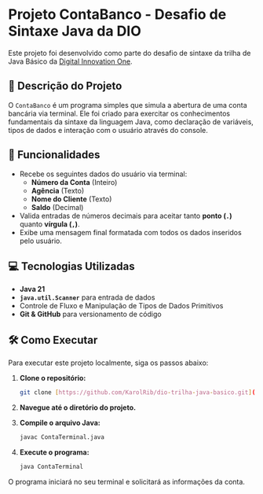# Projeto ContaBanco - Desafio de Sintaxe Java da DIO

Este projeto foi desenvolvido como parte do desafio de sintaxe da trilha de Java Básico da [Digital Innovation One](https://www.dio.me/).

## 📝 Descrição do Projeto

O `ContaBanco` é um programa simples que simula a abertura de uma conta bancária via terminal. Ele foi criado para exercitar os conhecimentos fundamentais da sintaxe da linguagem Java, como declaração de variáveis, tipos de dados e interação com o usuário através do console.

## 🚀 Funcionalidades

* Recebe os seguintes dados do usuário via terminal:
    * **Número da Conta** (Inteiro)
    * **Agência** (Texto)
    * **Nome do Cliente** (Texto)
    * **Saldo** (Decimal)
* Valida entradas de números decimais para aceitar tanto **ponto (`.`)** quanto **vírgula (`,`)**.
* Exibe uma mensagem final formatada com todos os dados inseridos pelo usuário.

## 💻 Tecnologias Utilizadas

* **Java 21**
* **`java.util.Scanner`** para entrada de dados
* Controle de Fluxo e Manipulação de Tipos de Dados Primitivos
* **Git & GitHub** para versionamento de código

## 🛠️ Como Executar

Para executar este projeto localmente, siga os passos abaixo:

1.  **Clone o repositório:**
    ```bash
    git clone [https://github.com/KarolRib/dio-trilha-java-basico.git](https://github.com/KarolRib/dio-trilha-java-basico.git)

    ```

2.  **Navegue até o diretório do projeto.**

3.  **Compile o arquivo Java:**
    ```bash
    javac ContaTerminal.java
    ```

4.  **Execute o programa:**
    ```bash
    java ContaTerminal
    ```
O programa iniciará no seu terminal e solicitará as informações da conta.
